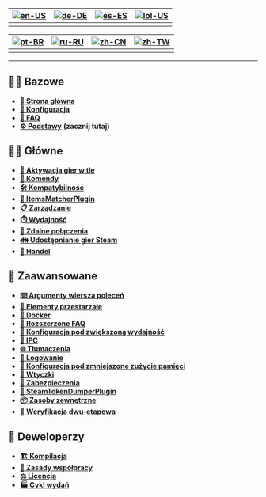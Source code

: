 | [![en-US](https://raw.githubusercontent.com/hjnilsson/country-flags/master/png100px/us.png)](https://github.com/JustArchiNET/ArchiSteamFarm/wiki/Home-pl-PL) | [![de-DE](https://raw.githubusercontent.com/hjnilsson/country-flags/master/png100px/de.png)](https://github.com/JustArchiNET/ArchiSteamFarm/wiki/Home-de-DE) | [![es-ES](https://raw.githubusercontent.com/hjnilsson/country-flags/master/png100px/es.png)](https://github.com/JustArchiNET/ArchiSteamFarm/wiki/Home-es-ES) | [![lol-US](https://raw.githubusercontent.com/JustArchiNET/ArchiSteamFarm/main/resources/lol-US.png)](https://github.com/JustArchiNET/ArchiSteamFarm/wiki/Home-lol-US) |
| ------------------------------------------------------------------------------------------------------------------------------------------------------------ | ------------------------------------------------------------------------------------------------------------------------------------------------------------ | ------------------------------------------------------------------------------------------------------------------------------------------------------------ | --------------------------------------------------------------------------------------------------------------------------------------------------------------------- |
|                                                                                                                                                              |                                                                                                                                                              |                                                                                                                                                              |                                                                                                                                                                       |

| [![pt-BR](https://raw.githubusercontent.com/hjnilsson/country-flags/master/png100px/br.png)](https://github.com/JustArchiNET/ArchiSteamFarm/wiki/Home-pt-BR) | [![ru-RU](https://raw.githubusercontent.com/hjnilsson/country-flags/master/png100px/ru.png)](https://github.com/JustArchiNET/ArchiSteamFarm/wiki/Home-ru-RU) | [![zh-CN](https://raw.githubusercontent.com/hjnilsson/country-flags/master/png100px/cn.png)](https://github.com/JustArchiNET/ArchiSteamFarm/wiki/Home-zh-CN) | [![zh-TW](https://raw.githubusercontent.com/hjnilsson/country-flags/master/png100px/tw.png)](https://github.com/JustArchiNET/ArchiSteamFarm/wiki/Home-zh-TW) |
| ------------------------------------------------------------------------------------------------------------------------------------------------------------ | ------------------------------------------------------------------------------------------------------------------------------------------------------------ | ------------------------------------------------------------------------------------------------------------------------------------------------------------ | ------------------------------------------------------------------------------------------------------------------------------------------------------------ |
|                                                                                                                                                              |                                                                                                                                                              |                                                                                                                                                              |                                                                                                                                                              |

***

## 👨‍🏫 Bazowe

* **[🏡 Strona główna](https://github.com/JustArchiNET/ArchiSteamFarm/wiki/Home-pl-PL)**
* **[🔧 Konfiguracja](https://github.com/JustArchiNET/ArchiSteamFarm/wiki/Configuration-pl-PL)**
* **[💬 FAQ](https://github.com/JustArchiNET/ArchiSteamFarm/wiki/FAQ-pl-PL)**
* **[⚙️ Podstawy](https://github.com/JustArchiNET/ArchiSteamFarm/wiki/Setting-up-pl-PL)** **(zacznij tutaj)**


## 👨‍🎓 Główne

* **[👥 Aktywacja gier w tle](https://github.com/JustArchiNET/ArchiSteamFarm/wiki/Background-games-redeemer-pl-PL)**
* **[📢 Komendy](https://github.com/JustArchiNET/ArchiSteamFarm/wiki/Commands-pl-PL)**
* **[🛠️ Kompatybilność](https://github.com/JustArchiNET/ArchiSteamFarm/wiki/Compatibility-pl-PL)**
* **[🧩 ItemsMatcherPlugin](https://github.com/JustArchiNET/ArchiSteamFarm/wiki/ItemsMatcherPlugin)**
* **[📋 Zarządzanie](https://github.com/JustArchiNET/ArchiSteamFarm/wiki/Management)**
* **[⏱️ Wydajność](https://github.com/JustArchiNET/ArchiSteamFarm/wiki/Performance)**
* **[📡 Zdalne połączenia](https://github.com/JustArchiNET/ArchiSteamFarm/wiki/Remote-communication)**
* **[👪 Udostępnianie gier Steam](https://github.com/JustArchiNET/ArchiSteamFarm/wiki/Steam-Family-Sharing)**
* **[🔄 Handel](https://github.com/JustArchiNET/ArchiSteamFarm/wiki/Trading)**


## 🧙 Zaawansowane

* **[⌨️ Argumenty wiersza poleceń](https://github.com/JustArchiNET/ArchiSteamFarm/wiki/Command-line-arguments-pl-PL)**
* **[🚧 Elementy przestarzałe](https://github.com/JustArchiNET/ArchiSteamFarm/wiki/Deprecation-pl-PL)**
* **[🐳 Docker](https://github.com/JustArchiNET/ArchiSteamFarm/wiki/Docker-pl-PL)**
* **[🤔 Rozszerzone FAQ](https://github.com/JustArchiNET/ArchiSteamFarm/wiki/Extended-FAQ-pl-PL)**
* **[🚀 Konfiguracja pod zwiększoną wydajność](https://github.com/JustArchiNET/ArchiSteamFarm/wiki/High-performance-setup-pl-PL)**
* **[🔗 IPC](https://github.com/JustArchiNET/ArchiSteamFarm/wiki/IPC-pl-PL)**
* **[🌐 Tłumaczenia](https://github.com/JustArchiNET/ArchiSteamFarm/wiki/Localization)**
* **[📝 Logowanie](https://github.com/JustArchiNET/ArchiSteamFarm/wiki/Logging)**
* **[💾 Konfiguracja pod zmniejszone zużycie pamięci](https://github.com/JustArchiNET/ArchiSteamFarm/wiki/Low-memory-setup)**
* **[🔌 Wtyczki](https://github.com/JustArchiNET/ArchiSteamFarm/wiki/Plugins)**
* **[🔐 Zabezpieczenia](https://github.com/JustArchiNET/ArchiSteamFarm/wiki/Security)**
* **[🧩 SteamTokenDumperPlugin](https://github.com/JustArchiNET/ArchiSteamFarm/wiki/SteamTokenDumperPlugin)**
* **[📦 Zasoby zewnętrzne](https://github.com/JustArchiNET/ArchiSteamFarm/wiki/Third-party)**
* **[📵 Weryfikacja dwu-etapowa](https://github.com/JustArchiNET/ArchiSteamFarm/wiki/Two-factor-authentication)**


## 👷 Deweloperzy

* **[🏗️ Kompilacja](https://github.com/JustArchiNET/ArchiSteamFarm/wiki/Compilation-pl-PL)**
* **[🤝 Zasady współpracy](https://github.com/JustArchiNET/ArchiSteamFarm/blob/main/.github/CONTRIBUTING.md)**
* **[⚖️ Licencja](https://github.com/JustArchiNET/ArchiSteamFarm/wiki/License-pl-PL)**
* **[🏭 Cykl wydań](https://github.com/JustArchiNET/ArchiSteamFarm/wiki/Release-cycle-pl-PL)**